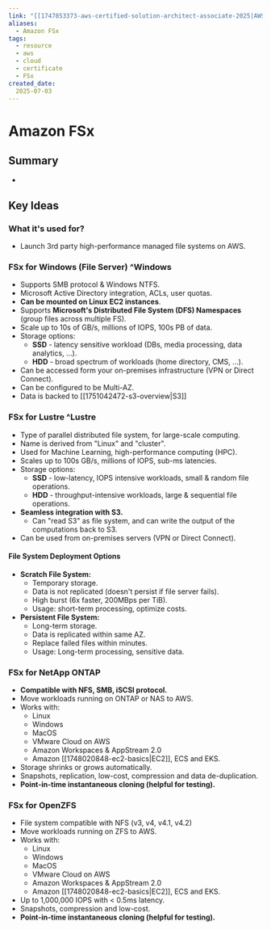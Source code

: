 ```yaml
---
link: "[[1747853373-aws-certified-solution-architect-associate-2025|AWS Certified Solution Architect Associate 2025]]"
aliases: 
  - Amazon FSx
tags:
  - resource
  - aws
  - cloud
  - certificate
  - FSx
created_date:
  2025-07-03
---
```

# Amazon FSx
## Summary
- 

## Key Ideas
### What it's used for?
- Launch 3rd party high-performance managed file systems on AWS.

### FSx for Windows (File Server) ^Windows
- Supports SMB protocol & Windows NTFS.
- Microsoft Active Directory integration, ACLs, user quotas.
- **Can be mounted on Linux EC2 instances**.
- Supports **Microsoft's Distributed File System (DFS) Namespaces** (group files across multiple FS).
- Scale up to 10s of GB/s, millions of IOPS, 100s PB of data.
- Storage options:
  - **SSD** - latency sensitive workload (DBs, media processing, data analytics, ...).
  - **HDD** - broad spectrum of workloads (home directory, CMS, ...).
- Can be accessed form your on-premises infrastructure (VPN or Direct Connect).
- Can be configured to be Multi-AZ.
- Data is backed to [[1751042472-s3-overview|S3]]

### FSx for Lustre ^Lustre
- Type of parallel distributed file system, for large-scale computing.
- Name is derived from "Linux" and "cluster".
- Used for Machine Learning, high-performance computing (HPC).
- Scales up to 100s GB/s, millions of IOPS, sub-ms latencies.
- Storage options:
  - **SSD** - low-latency, IOPS intensive workloads, small & random file operations.
  - **HDD** - throughput-intensive workloads, large & sequential file operations.
- **Seamless integration with S3.**
  - Can "read S3" as file system, and can write the output of the computations back to S3.
- Can be used from on-premises servers (VPN or Direct Connect).

#### File System Deployment Options
- **Scratch File System:**
  - Temporary storage.
  - Data is not replicated (doesn't persist if file server fails).
  - High burst (6x faster, 200MBps per TiB).
  - Usage: short-term processing, optimize costs.
- **Persistent File System:**
  - Long-term storage.
  - Data is replicated within same AZ.
  - Replace failed files within minutes.
  - Usage: Long-term processing, sensitive data.

### FSx for NetApp ONTAP
- **Compatible with NFS, SMB, iSCSI protocol.**
- Move workloads running on ONTAP or NAS to AWS.
- Works with:
  - Linux
  - Windows
  - MacOS
  - VMware Cloud on AWS
  - Amazon Workspaces & AppStream 2.0
  - Amazon [[1748020848-ec2-basics|EC2]], ECS and EKS.
- Storage shrinks or grows automatically.
- Snapshots, replication, low-cost, compression and data de-duplication.
- **Point-in-time instantaneous cloning (helpful for testing).**

### FSx for OpenZFS
- File system compatible with NFS (v3, v4, v4.1, v4.2)
- Move workloads running on ZFS to AWS.
- Works with:
  - Linux
  - Windows
  - MacOS
  - VMware Cloud on AWS
  - Amazon Workspaces & AppStream 2.0
  - Amazon [[1748020848-ec2-basics|EC2]], ECS and EKS.
- Up to 1,000,000 IOPS with < 0.5ms latency.
- Snapshots, compression and low-cost.
- **Point-in-time instantaneous cloning (helpful for testing).**


